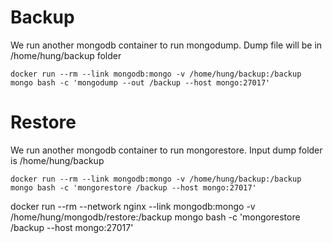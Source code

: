 # Backup
We run another mongodb container to run mongodump. Dump file will be in /home/hung/backup folder
```
docker run --rm --link mongodb:mongo -v /home/hung/backup:/backup mongo bash -c 'mongodump --out /backup --host mongo:27017'
```

# Restore
We run another mongodb container to run mongorestore. Input dump folder is /home/hung/backup
```
docker run --rm --link mongodb:mongo -v /home/hung/backup:/backup mongo bash -c 'mongorestore /backup --host mongo:27017'
```

docker run --rm --network nginx --link mongodb:mongo -v /home/hung/mongodb/restore:/backup mongo bash -c 'mongorestore /backup --host mongo:27017'